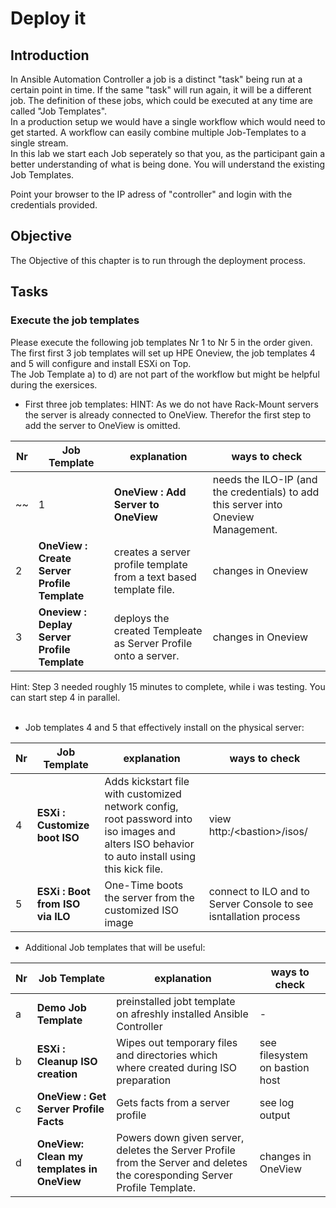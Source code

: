 # Deploy it

## Introduction

In Ansible Automation Controller a job is a distinct "task"  being run at a certain point in time. If the same "task" will run again, it will be a different job. The definition of these jobs, which could be executed at any time are called "Job Templates".<br>
In a production setup we would have a single workflow which would need to get started. A workflow can easily combine multiple Job-Templates to a single stream.<br>
In this lab we start each Job seperately so that you, as the participant gain a better understanding of what is being done. You will understand the existing Job Templates. 

Point your browser to the IP adress of "controller" and login with the credentials provided.<br>

## Objective
The Objective of this chapter is to run through the deployment process.

## Tasks
### Execute the job templates

Please execute the following job templates Nr 1 to Nr 5 in the order given.<br> 
The first first 3 job templates will set up HPE Oneview, the job templates 4 and 5 will configure and install ESXi on Top.<br>
The Job Template a) to d) are not part of the workflow but might be helpful during the exersices.<br>

* First three job templates:
HINT: As we do not have Rack-Mount servers the server is already connected to OneView. Therefor the first step to add the server to OneView is omitted.

| Nr | Job Template | explanation | ways to check |
|---|---|---|---|
~~| 1| **OneView : Add Server to OneView** | needs the ILO-IP (and the credentials) to add this server into Oneview Management. | changes in Oneview |~~
| 2| **OneView : Create Server Profile Template** | creates a server profile template from a text based template file. | changes in Oneview |
| 3| **Oneview : Deplay Server Profile Template** | deploys the created Templeate as Server Profile onto a server. | changes in Oneview |

Hint: Step 3 needed roughly 15 minutes to complete, while i was testing. You can start step 4 in parallel.<br><br>

* Job templates 4 and 5 that effectively install on the physical server:

| **Nr** | **Job Template** | **explanation** | **ways to check** |
|---|---|---|---|
| 4| **ESXi : Customize boot ISO** | Adds kickstart file with customized network config, root password into iso images and alters ISO behavior to auto install using this kick file. | view http:/\<bastion>/isos/ |
| 5| **ESXi : Boot from ISO via ILO** | One-Time boots the server from the customized ISO image | connect to ILO and to Server Console to see isntallation process |

* Additional Job templates that will be useful:

| **Nr** | **Job Template** | **explanation** | **ways to check** |
|---|---|---|---|
| a| **Demo Job Template** |  preinstalled jobt template on  afreshly installed Ansible Controller | - |
| b| **ESXi : Cleanup ISO creation** |  Wipes out temporary files and directories which where created during ISO preparation | see filesystem on bastion host |
| c| **OneView : Get Server Profile Facts** |  Gets facts from a server profile | see log output |
| d| **OneView: Clean my templates in OneView** |  Powers down given server, deletes the Server Profile from the Server and deletes the coresponding Server Profile Template. | changes in OneView |

